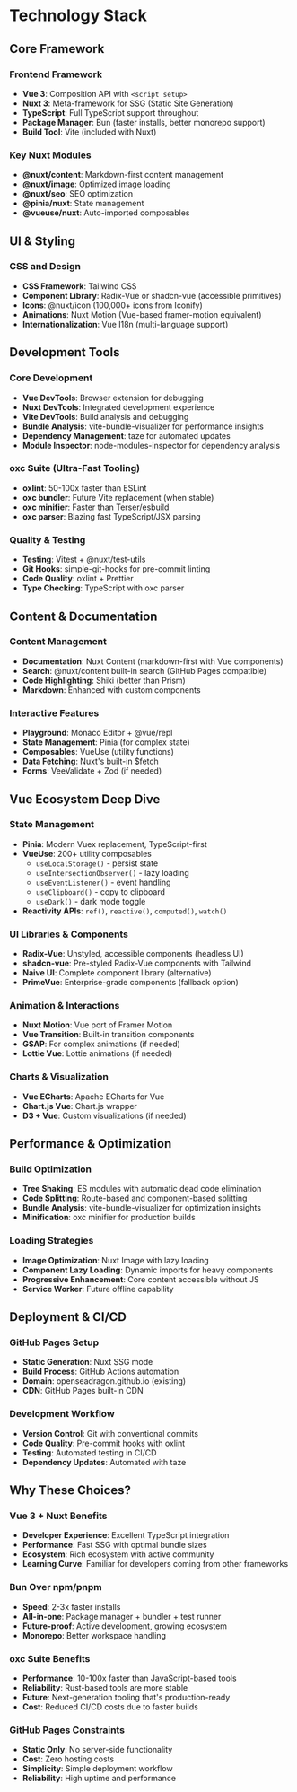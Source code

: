 # Technology Stack

## Core Framework

### Frontend Framework
- **Vue 3**: Composition API with `<script setup>`
- **Nuxt 3**: Meta-framework for SSG (Static Site Generation)
- **TypeScript**: Full TypeScript support throughout
- **Package Manager**: Bun (faster installs, better monorepo support)
- **Build Tool**: Vite (included with Nuxt)

### Key Nuxt Modules
- **@nuxt/content**: Markdown-first content management
- **@nuxt/image**: Optimized image loading
- **@nuxt/seo**: SEO optimization
- **@pinia/nuxt**: State management
- **@vueuse/nuxt**: Auto-imported composables

## UI & Styling

### CSS and Design
- **CSS Framework**: Tailwind CSS
- **Component Library**: Radix-Vue or shadcn-vue (accessible primitives)
- **Icons**: @nuxt/icon (100,000+ icons from Iconify)
- **Animations**: Nuxt Motion (Vue-based framer-motion equivalent)
- **Internationalization**: Vue I18n (multi-language support)

## Development Tools

### Core Development
- **Vue DevTools**: Browser extension for debugging
- **Nuxt DevTools**: Integrated development experience
- **Vite DevTools**: Build analysis and debugging
- **Bundle Analysis**: vite-bundle-visualizer for performance insights
- **Dependency Management**: taze for automated updates
- **Module Inspector**: node-modules-inspector for dependency analysis

### oxc Suite (Ultra-Fast Tooling)
- **oxlint**: 50-100x faster than ESLint
- **oxc bundler**: Future Vite replacement (when stable)
- **oxc minifier**: Faster than Terser/esbuild
- **oxc parser**: Blazing fast TypeScript/JSX parsing

### Quality & Testing
- **Testing**: Vitest + @nuxt/test-utils
- **Git Hooks**: simple-git-hooks for pre-commit linting
- **Code Quality**: oxlint + Prettier
- **Type Checking**: TypeScript with oxc parser

## Content & Documentation

### Content Management
- **Documentation**: Nuxt Content (markdown-first with Vue components)
- **Search**: @nuxt/content built-in search (GitHub Pages compatible)
- **Code Highlighting**: Shiki (better than Prism)
- **Markdown**: Enhanced with custom components

### Interactive Features
- **Playground**: Monaco Editor + @vue/repl
- **State Management**: Pinia (for complex state)
- **Composables**: VueUse (utility functions)
- **Data Fetching**: Nuxt's built-in $fetch
- **Forms**: VeeValidate + Zod (if needed)

## Vue Ecosystem Deep Dive

### State Management
- **Pinia**: Modern Vuex replacement, TypeScript-first
- **VueUse**: 200+ utility composables
  - `useLocalStorage()` - persist state
  - `useIntersectionObserver()` - lazy loading
  - `useEventListener()` - event handling
  - `useClipboard()` - copy to clipboard
  - `useDark()` - dark mode toggle
- **Reactivity APIs**: `ref()`, `reactive()`, `computed()`, `watch()`

### UI Libraries & Components
- **Radix-Vue**: Unstyled, accessible components (headless UI)
- **shadcn-vue**: Pre-styled Radix-Vue components with Tailwind
- **Naive UI**: Complete component library (alternative)
- **PrimeVue**: Enterprise-grade components (fallback option)

### Animation & Interactions
- **Nuxt Motion**: Vue port of Framer Motion
- **Vue Transition**: Built-in transition components
- **GSAP**: For complex animations (if needed)
- **Lottie Vue**: Lottie animations (if needed)

### Charts & Visualization
- **Vue ECharts**: Apache ECharts for Vue
- **Chart.js Vue**: Chart.js wrapper
- **D3 + Vue**: Custom visualizations (if needed)

## Performance & Optimization

### Build Optimization
- **Tree Shaking**: ES modules with automatic dead code elimination
- **Code Splitting**: Route-based and component-based splitting
- **Bundle Analysis**: vite-bundle-visualizer for optimization insights
- **Minification**: oxc minifier for production builds

### Loading Strategies
- **Image Optimization**: Nuxt Image with lazy loading
- **Component Lazy Loading**: Dynamic imports for heavy components
- **Progressive Enhancement**: Core content accessible without JS
- **Service Worker**: Future offline capability

## Deployment & CI/CD

### GitHub Pages Setup
- **Static Generation**: Nuxt SSG mode
- **Build Process**: GitHub Actions automation
- **Domain**: openseadragon.github.io (existing)
- **CDN**: GitHub Pages built-in CDN

### Development Workflow
- **Version Control**: Git with conventional commits
- **Code Quality**: Pre-commit hooks with oxlint
- **Testing**: Automated testing in CI/CD
- **Dependency Updates**: Automated with taze

## Why These Choices?

### Vue 3 + Nuxt Benefits
- **Developer Experience**: Excellent TypeScript integration
- **Performance**: Fast SSG with optimal bundle sizes
- **Ecosystem**: Rich ecosystem with active community
- **Learning Curve**: Familiar for developers coming from other frameworks

### Bun Over npm/pnpm
- **Speed**: 2-3x faster installs
- **All-in-one**: Package manager + bundler + test runner
- **Future-proof**: Active development, growing ecosystem
- **Monorepo**: Better workspace handling

### oxc Suite Benefits
- **Performance**: 10-100x faster than JavaScript-based tools
- **Reliability**: Rust-based tools are more stable
- **Future**: Next-generation tooling that's production-ready
- **Cost**: Reduced CI/CD costs due to faster builds

### GitHub Pages Constraints
- **Static Only**: No server-side functionality
- **Cost**: Zero hosting costs
- **Simplicity**: Simple deployment workflow
- **Reliability**: High uptime and performance